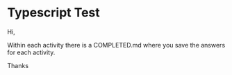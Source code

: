 # Typescript Test
Hi, 

Within each activity there is a COMPLETED.md where you save the answers for each activity.

Thanks
